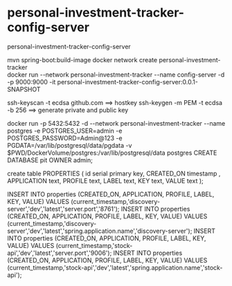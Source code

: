 # personal-investment-tracker-config-server
personal-investment-tracker-config-server

mvn spring-boot:build-image
docker network create personal-investment-tracker                                                                                                 
docker run --network personal-investment-tracker --name config-server -d -p 9000:9000 -it personal-investment-tracker-config-server:0.0.1-SNAPSHOT 


ssh-keyscan -t ecdsa github.com  ==> hostkey
ssh-keygen -m PEM -t ecdsa -b 256 ==> generate private and public key


docker run -p 5432:5432 -d --network personal-investment-tracker --name postgres -e POSTGRES_USER=admin -e POSTGRES_PASSWORD=Admin@123 -e PGDATA=/var/lib/postgresql/data/pgdata -v $PWD/DockerVolume/postgres:/var/lib/postgresql/data postgres
CREATE DATABASE pit OWNER admin;

create table PROPERTIES (
  id serial primary key, 
  CREATED_ON timestamp ,
  APPLICATION text, 
  PROFILE text, 
  LABEL text, 
  KEY text, 
  VALUE text
 );
 
INSERT INTO properties (CREATED_ON, APPLICATION, PROFILE, LABEL, KEY, VALUE) VALUES (current_timestamp,'discovery-server','dev','latest','server.port','8761');
INSERT INTO properties (CREATED_ON, APPLICATION, PROFILE, LABEL, KEY, VALUE) VALUES (current_timestamp,'discovery-server','dev','latest','spring.application.name','discovery-server');
INSERT INTO properties (CREATED_ON, APPLICATION, PROFILE, LABEL, KEY, VALUE) VALUES (current_timestamp,'stock-api','dev','latest','server.port','9006');
INSERT INTO properties (CREATED_ON, APPLICATION, PROFILE, LABEL, KEY, VALUE) VALUES (current_timestamp,'stock-api','dev','latest','spring.application.name','stock-api');
